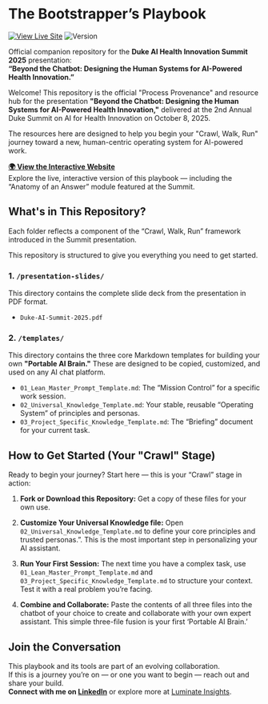 # The Bootstrapper’s Playbook

[![View Live Site](https://img.shields.io/badge/View-Live%20Site-blue?style=for-the-badge)](https://bootstrappers-playbook.netlify.app)
![Version](https://img.shields.io/badge/version-1.0-blue)

Official companion repository for the **Duke AI Health Innovation Summit 2025** presentation:  
**“Beyond the Chatbot: Designing the Human Systems for AI-Powered Health Innovation.”**

Welcome! This repository is the official "Process Provenance" and resource hub for the presentation **"Beyond the Chatbot: Designing the Human Systems for AI-Powered Health Innovation,"** delivered at the 2nd Annual Duke Summit on AI for Health Innovation on October 8, 2025.

The resources here are designed to help you begin your "Crawl, Walk, Run" journey toward a new, human-centric operating system for AI-powered work.

[**🌍 View the Interactive Website**](https://bootstrappers-playbook.netlify.app)  
Explore the live, interactive version of this playbook — including the “Anatomy of an Answer” module featured at the Summit.


## What's in This Repository?

Each folder reflects a component of the “Crawl, Walk, Run” framework introduced in the Summit presentation.

This repository is structured to give you everything you need to get started.

### 1. `/presentation-slides/`

This directory contains the complete slide deck from the presentation in PDF format.

- `Duke-AI-Summit-2025.pdf`
    

### 2. `/templates/`

This directory contains the three core Markdown templates for building your own **"Portable AI Brain."** These are designed to be copied, customized, and used on any AI chat platform.

- `01_Lean_Master_Prompt_Template.md`: The “Mission Control” for a specific work session.
- `02_Universal_Knowledge_Template.md`: Your stable, reusable “Operating System” of principles and personas.
- `03_Project_Specific_Knowledge_Template.md`: The “Briefing” document for your current task.

    

## How to Get Started (Your "Crawl" Stage)
Ready to begin your journey? Start here — this is your “Crawl” stage in action:

1. **Fork or Download this Repository:** Get a copy of these files for your own use.

2. **Customize Your Universal Knowledge file:** Open `02_Universal_Knowledge_Template.md` to define your core principles and trusted personas.”. This is the most important step in personalizing your AI assistant.

3. **Run Your First Session:** The next time you have a complex task, use `01_Lean_Master_Prompt_Template.md` and `03_Project_Specific_Knowledge_Template.md` to structure your context. Test it with a real problem you’re facing.
    
4. **Combine and Collaborate:** Paste the contents of all three files into the chatbot of your choice to create and collaborate with your own expert assistant. This simple three-file fusion is your first ‘Portable AI Brain.’
    

## Join the Conversation

This playbook and its tools are part of an evolving collaboration.  
If this is a journey you’re on — or one you want to begin — reach out and share your build.  
**Connect with me on [LinkedIn](https://www.linkedin.com/in/steven-grambow-78262b88/)** or explore more at [Luminate Insights](https://luminateinsights.com).
